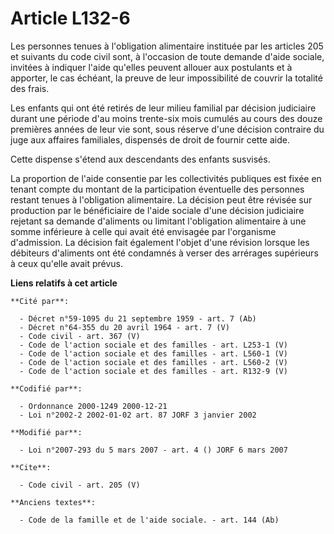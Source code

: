 # Article L132-6

Les personnes tenues à l'obligation alimentaire instituée par les articles 205 et suivants du code civil sont, à l'occasion
de toute demande d'aide sociale, invitées à indiquer l'aide qu'elles peuvent allouer aux postulants et à apporter, le cas
échéant, la preuve de leur impossibilité de couvrir la totalité des frais. 

Les enfants qui ont été retirés de leur milieu familial par décision judiciaire durant une période d'au moins trente-six mois
cumulés au cours des douze premières années de leur vie sont, sous réserve d'une décision contraire du juge aux affaires
familiales, dispensés de droit de fournir cette aide. 

Cette dispense s'étend aux descendants des enfants susvisés. 

La proportion de l'aide consentie par les collectivités publiques est fixée en tenant compte du montant de la participation
éventuelle des personnes restant tenues à l'obligation alimentaire. La décision peut être révisée sur production par le
bénéficiaire de l'aide sociale d'une décision judiciaire rejetant sa demande d'aliments ou limitant l'obligation alimentaire
à une somme inférieure à celle qui avait été envisagée par l'organisme d'admission. La décision fait également l'objet d'une
révision lorsque les débiteurs d'aliments ont été condamnés à verser des arrérages supérieurs à ceux qu'elle avait prévus.

**Liens relatifs à cet article**

	**Cité par**:

	  - Décret n°59-1095 du 21 septembre 1959 - art. 7 (Ab)
	  - Décret n°64-355 du 20 avril 1964 - art. 7 (V)
	  - Code civil - art. 367 (V)
	  - Code de l'action sociale et des familles - art. L253-1 (V)
	  - Code de l'action sociale et des familles - art. L560-1 (V)
	  - Code de l'action sociale et des familles - art. L560-2 (V)
	  - Code de l'action sociale et des familles - art. R132-9 (V)

	**Codifié par**:

	  - Ordonnance 2000-1249 2000-12-21
	  - Loi n°2002-2 2002-01-02 art. 87 JORF 3 janvier 2002

	**Modifié par**:

	  - Loi n°2007-293 du 5 mars 2007 - art. 4 () JORF 6 mars 2007

	**Cite**:

	  - Code civil - art. 205 (V)

	**Anciens textes**:

	  - Code de la famille et de l'aide sociale. - art. 144 (Ab)
